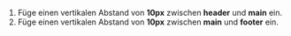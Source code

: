 1. Füge einen vertikalen Abstand von **10px** zwischen **header** und **main** ein.
2. Füge einen vertikalen Abstand von **10px** zwischen **main** und **footer** ein.